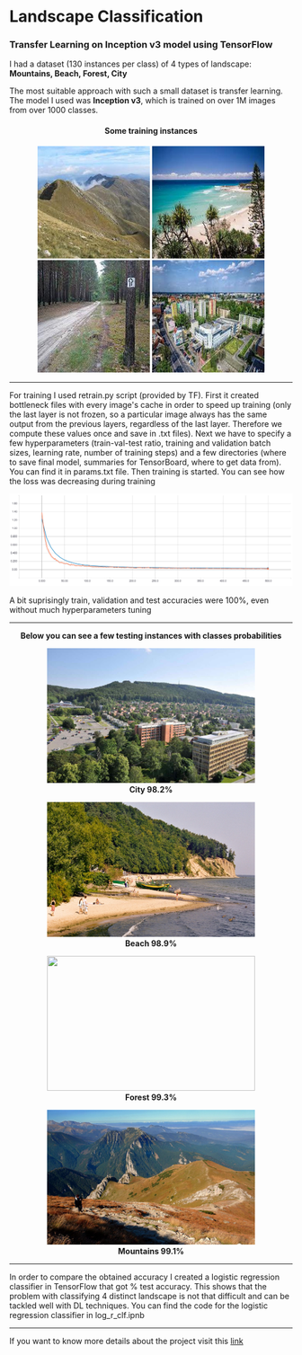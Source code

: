 # Landscape Classification
<h3> Transfer Learning on Inception v3 model using TensorFlow </h3>

I had a dataset (130 instances per class) of 4 types of landscape: <b>Mountains, Beach, Forest, City</b>

The most suitable approach with such a small dataset is transfer learning. The model I used was <b>Inception v3</b>, which is trained on over 1M images from over 1000 classes. 

<h4><p align="center">Some training instances</p></h4>

<p align="center">
  <img width="200" height="200" src='https://github.com/olafplacha/Landscape-Classification/blob/master/img/image105.jpg'/>
  <img width="200" height="200" src='https://github.com/olafplacha/Landscape-Classification/blob/master/img/image6.jpg'/>
  <img width="200" height="200" src='https://github.com/olafplacha/Landscape-Classification/blob/master/img/image115.jpg'/>
  <img width="200" height="200" src='https://github.com/olafplacha/Landscape-Classification/blob/master/img/image2.jpg'/>
</p>


<hr>
For training I used retrain.py script (provided by TF). First it created bottleneck files with every image's cache in order to speed up training (only the last layer is not frozen, so a particular image always has the same output from the previous layers, regardless of the last layer. Therefore we compute these values once and save in .txt files). Next we have to specify a few hyperparameters (train-val-test ratio, training and validation batch sizes, learning rate, number of training steps) and a few directories (where to save final model, summaries for TensorBoard, where to get data from). You can find it in params.txt file. Then training is started. You can see how the loss was decreasing during training

<p align="center">
  <img src="https://github.com/olafplacha/Landscape-Classification/blob/master/img/loss.png"/>
</p>

A bit suprisingly train, validation and test accuracies were 100%, even without much hyperparameters tuning

<hr>
<p align="center"><b>Below you can see a few testing instances with classes probabilities</b></p>

<p align="center">
  <img width="370" height="240" src="https://github.com/olafplacha/Landscape-Classification/blob/master/img/test5.jpg"/><br/>
  <b>City 98.2%</b>
</p>

<p align="center">
  <img width="370" height="240" src="https://github.com/olafplacha/Landscape-Classification/blob/master/img/test2.jpeg"/><br/>
  <b>Beach 98.9%</b><br/>
</p>

<p align="center">
  <img width="370" height="240" src="https://github.com/olafplacha/Landscape-Classification/blob/master/img/test3.jpg"/><br/>
  <b>Forest 99.3%</b><br/>
</p>

<p align="center">
  <img width="370" height="240" src="https://github.com/olafplacha/Landscape-Classification/blob/master/img/test4.jpg"/><br/>
  <b>Mountains 99.1%</b><br/>
</p>
<hr>
In order to compare the obtained accuracy I created a logistic regression classifier in TensorFlow that got % test accuracy. This shows that the problem with classifying 4 distinct landscape is not that difficult and can be tackled well with DL techniques. You can find the code for the logistic regression classifier in log_r_clf.ipnb
<hr>
If you want to know more details about the project visit this <a href="https://www.youtube.com/watch?v=Qv2QHPvYvwo">link</a>

